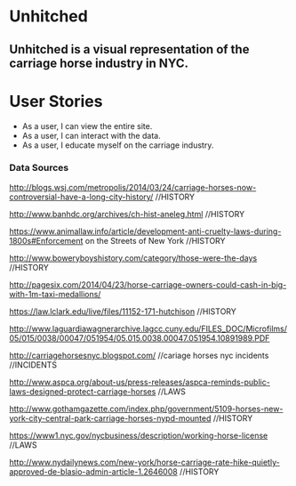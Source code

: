 # Unhitched
Unhitched is a visual representation of the carriage horse industry in NYC.
---
# User Stories
* As a user, I can view the entire site.
* As a user, I can interact with the data.
* As a user, I educate myself on the carriage industry.

### Data Sources

http://blogs.wsj.com/metropolis/2014/03/24/carriage-horses-now-controversial-have-a-long-city-history/ //HISTORY

http://www.banhdc.org/archives/ch-hist-aneleg.html //HISTORY

https://www.animallaw.info/article/development-anti-cruelty-laws-during-1800s#Enforcement on the Streets of New York //HISTORY

http://www.boweryboyshistory.com/category/those-were-the-days //HISTORY

http://pagesix.com/2014/04/23/horse-carriage-owners-could-cash-in-big-with-1m-taxi-medallions/

https://law.lclark.edu/live/files/11152-171-hutchison //HISTORY

http://www.laguardiawagnerarchive.lagcc.cuny.edu/FILES_DOC/Microfilms/05/015/0038/00047/051954/05.015.0038.00047.051954.10891989.PDF

http://carriagehorsesnyc.blogspot.com/ //cariage horses nyc incidents //INCIDENTS

http://www.aspca.org/about-us/press-releases/aspca-reminds-public-laws-designed-protect-carriage-horses //LAWS

http://www.gothamgazette.com/index.php/government/5109-horses-new-york-city-central-park-carriage-horses-nypd-mounted //HISTORY

https://www1.nyc.gov/nycbusiness/description/working-horse-license //LAWS

http://www.nydailynews.com/new-york/horse-carriage-rate-hike-quietly-approved-de-blasio-admin-article-1.2646008 //HISTORY
